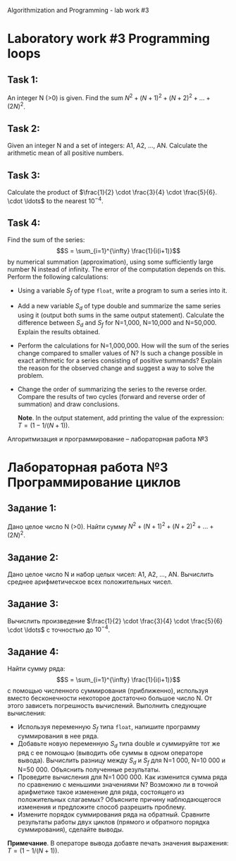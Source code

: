 Algorithmization and Programming - lab work #3

# Laboratory work #3 Programming loops

## **Task 1:**

An integer N (>0) is given. Find the sum $N^2 + (N+1)^2 + (N+2)^2 + \ldots + (2N)^2$.

## **Task 2:**

Given an integer N and a set of integers: A1, A2, ..., AN. Calculate the arithmetic mean of all positive numbers.

## **Task 3:**

Calculate the product of $\frac{1}{2} \cdot \frac{3}{4} \cdot \frac{5}{6}. \cdot \ldots$ to the nearest $10^{-4}$.

## **Task 4:**

Find the sum of the series:
$$S = \sum_{i=1}^{\infty} \frac{1}{i(i+1)}$$
by numerical summation (approximation), using some sufficiently large number N instead of infinity. The error of the
computation depends on this.
Perform the following calculations:

- Using a variable $S_f$ of type `float`, write a program to sum a series into it.
- Add a new variable $S_d$ of type double and summarize the same series using it (output both sums in the same output
  statement). Calculate the difference between $S_d$ and $S_f$ for N=1,000, N=10,000 and N=50,000. Explain the results
  obtained.
- Perform the calculations for N=1,000,000. How will the sum of the series change compared to smaller values of N? Is
  such a change possible in exact arithmetic for a series consisting of positive summands? Explain the reason for the
  observed change and suggest a way to solve the problem.
- Change the order of summarizing the series to the reverse order. Compare the results of two cycles (forward and
  reverse order of summation) and draw conclusions.
  
  **Note**. In the output statement, add printing the value of the expression: $T=(1-1/(N+1))$.

Алгоритмизация и программирование – лабораторная работа №3

# Лабораторная работа №3 Программирование циклов

## **Задание 1:**

Дано целое число N (>0). Найти сумму $N^2 + (N+1)^2 + (N+2)^2 + \ldots + (2N)^2$.

## **Задание 2:**

Дано целое число N и набор целых чисел: A1, A2, …, AN. Вычислить среднее арифметическое всех положительных чисел.

## **Задание 3:**

Вычислить произведение $\frac{1}{2} \cdot \frac{3}{4} \cdot \frac{5}{6} \cdot \ldots$ с точностью до $10^{-4}$.

## **Задание 4:**

Найти сумму ряда:
$$S = \sum_{i=1}^{\infty} \frac{1}{i(i+1)}$$
с помощью численного суммирования (приближенно), используя вместо бесконечности некоторое достаточно большое число N. От
этого зависеть погрешность вычислений.
Выполнить следующие вычисления:
- Используя переменную $S_f$ типа `float`, напишите программу суммирования в нее ряда.
- Добавьте новую переменную $S_d$ типа double и суммируйте тот же ряд с ее помощью (выводить обе суммы в одном операторе
вывода). Вычислить разницу между $S_d$ и $S_f$ для N=1 000, N=10 000 и N=50 000. Объяснить полученные результаты.
- Проведите вычисления для N=1 000 000. Как изменится сумма ряда по сравнению с меньшими значениями N? Возможно ли в
точной арифметике такое изменение для ряда, состоящего из положительных слагаемых? Объясните причину наблюдающегося
изменения и предложите способ разрешить проблему.
- Измените порядок суммирования ряда на обратный. Сравните результаты работы двух циклов (прямого и обратного порядка
суммирования), сделайте выводы.

**Примечание**. В операторе вывода добавте печать значения выражения: $T=(1-1/(N+1))$.
